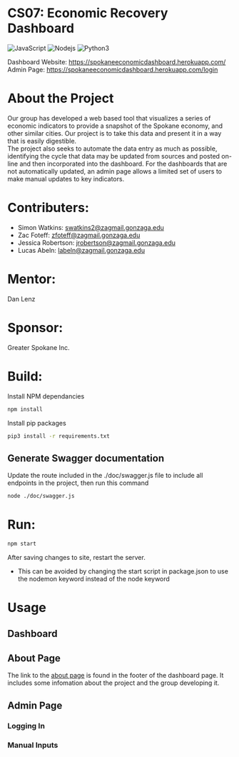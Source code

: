 CS07: Economic Recovery Dashboard
==========
![JavaScript](https://img.shields.io/badge/-JavaScript-black?style=flat&logo=javascript)
![Nodejs](https://img.shields.io/badge/-Node.js-black?style=flat&logo=Node.js)
![Python3](https://img.shields.io/badge/Python-3776AB?style=flat&logo=python&logoColor=white)

Dashboard Website: https://spokaneeconomicdashboard.herokuapp.com/  
Admin Page: https://spokaneeconomicdashboard.herokuapp.com/login

# About the Project
Our group has developed a web based tool that visualizes a series of economic indicators to provide a snapshot of the Spokane economy, and other similar cities. Our project is to take this data and present it in a way that is easily digestible.  
The project also seeks to automate the data entry as much as possible, identifying the cycle that data may be updated from sources and posted on-line and then incorporated into the dashboard. For the dashboards that are not automatically updated, an admin page allows a limited set of users to make manual updates to key indicators. 

# Contributers:
* Simon Watkins: swatkins2@zagmail.gonzaga.edu
* Zac Foteff: zfoteff@zagmail.gonzaga.edu
* Jessica Robertson: jrobertson@zagmail.gonzaga.edu
* Lucas Abeln: labeln@zagmail.gonzaga.edu

# Mentor:
Dan Lenz

# Sponsor:
Greater Spokane Inc.

# Build:
Install NPM dependancies
```bash
npm install
```

Install pip packages
```bash
pip3 install -r requirements.txt
```

## Generate Swagger documentation
Update the route included in the ./doc/swagger.js file to include all endpoints in the project, then run this command
```bash
node ./doc/swagger.js
```

# Run: 
```bash
npm start
```
After saving changes to site, restart the server.

* This can be avoided by changing the start script in package.json to use 
the nodemon keyword instead of the node keyword

# Usage


## Dashboard

## About Page
The link to the [about page](https://spokaneeconomicdashboard.herokuapp.com/about) is found in the footer of the dashboard page. It includes some infomation about the project and the group developing it.

## Admin Page

### Logging In 

### Manual Inputs